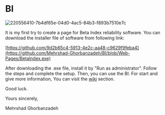 # BI


![220556410-7b4df65e-04d0-4ac5-84b3-f893b7510e7c](https://user-images.githubusercontent.com/53825204/220933327-b11900d1-57d1-4dd3-9e59-cae9741f958a.png)


It is my first try to create a page for Beta Index reliability software.
You can download the installer file of software from following link: 

[https://github.com/9d2b65c4-5913-4e2c-aa48-c9629f9feba4](https://github.com/Mehrshad-Ghorbanzadeh/BI/blob/Web-Pages/BetaIndex.exe)

After downloading the .exe file, install it by "Run as administrator".
Follow the steps and complete the setup. Then, you can use the BI. 
For start and give more information, You can visit the [wiki](https://github.com/Mehrshad-Ghorbanzadeh/BI/wiki) section.

Good luck.

Yours sincerely,

Mehrshad Ghorbanzadeh
